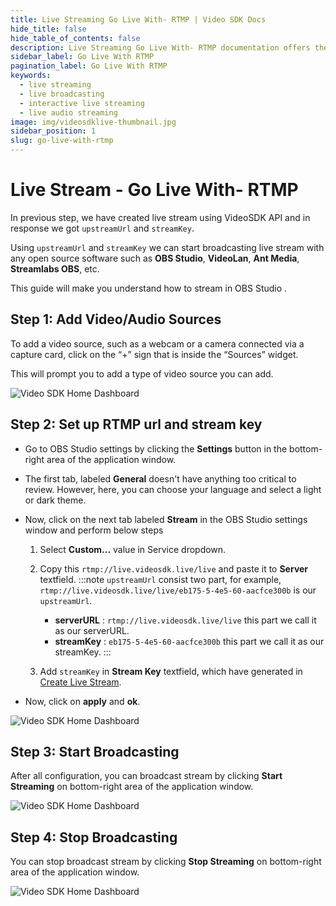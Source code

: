 ```yaml
---
title: Live Streaming Go Live With- RTMP | Video SDK Docs
hide_title: false
hide_table_of_contents: false
description: Live Streaming Go Live With- RTMP documentation offers the most flexibility and control over your live viewing experience, build a custom integration with your live streaming web & app.
sidebar_label: Go Live With RTMP
pagination_label: Go Live With RTMP
keywords:
  - live streaming
  - live broadcasting
  - interactive live streaming
  - live audio streaming
image: img/videosdklive-thumbnail.jpg
sidebar_position: 1
slug: go-live-with-rtmp
---
```


# Live Stream - Go Live With- RTMP

In previous step, we have created live stream using VideoSDK API and in response we got `upstreamUrl` and `streamKey`.

Using `upstreamUrl` and `streamKey` we can start broadcasting live stream with any open source software such as **OBS Studio**, **VideoLan**, **Ant Media**, **Streamlabs OBS**, etc.

This guide will make you understand how to stream in OBS Studio .

## Step 1: Add Video/Audio Sources

To add a video source, such as a webcam or a camera connected via a capture card, click on the “+” sign that is inside the “Sources” widget.

This will prompt you to add a type of video source you can add.

![Video SDK Home Dashboard](/img/obs-source.png)

## Step 2: Set up RTMP url and stream key

- Go to OBS Studio settings by clicking the **Settings** button in the bottom-right area of the application window.
- The first tab, labeled **General** doesn't have anything too critical to review. However, here, you can choose your language and select a light or dark theme.
- Now, click on the next tab labeled **Stream** in the OBS Studio settings window and perform below steps

  1. Select **Custom...** value in Service dropdown.
  2. Copy this `rtmp://live.videosdk.live/live` and paste it to **Server** textfield.
     :::note
     `upstreamUrl` consist two part, for example, `rtmp://live.videosdk.live/live/eb175-5-4e5-60-aacfce300b` is our `upstreamUrl`.

     - **serverURL** : `rtmp://live.videosdk.live/live` this part we call it as our serverURL.
     - **streamKey** : `eb175-5-4e5-60-aacfce300b` this part we call it as our streamKey.
       :::

  3. Add `streamKey` in **Stream Key** textfield, which have generated in [Create Live Stream](/docs/guide/standard-live-streaming-api-sdk/features/create-new-live-stream).

- Now, click on **apply** and **ok**.

![Video SDK Home Dashboard](/img/obs-settings.png)

## Step 3: Start Broadcasting

After all configuration, you can broadcast stream by clicking **Start Streaming** on bottom-right area of the application window.

![Video SDK Home Dashboard](/img/obs-start.png)

## Step 4: Stop Broadcasting

You can stop broadcast stream by clicking **Stop Streaming** on bottom-right area of the application window.

![Video SDK Home Dashboard](/img/obs-stop.png)
